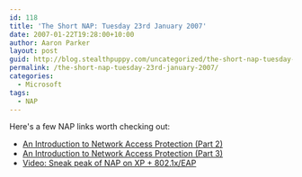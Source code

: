 ```yaml
---
id: 118
title: 'The Short NAP: Tuesday 23rd January 2007'
date: 2007-01-22T19:28:00+10:00
author: Aaron Parker
layout: post
guid: http://blog.stealthpuppy.com/uncategorized/the-short-nap-tuesday-23rd-january-2007
permalink: /the-short-nap-tuesday-23rd-january-2007/
categories:
  - Microsoft
tags:
  - NAP
---
```

Here's a few NAP links worth checking out:

  * [An Introduction to Network Access Protection (Part 2)](http://www.windowsnetworking.com/articles_tutorials/Introduction-Network-Access-Protection-Part2.html)
  * [An Introduction to Network Access Protection (Part 3)](http://www.windowsnetworking.com/articles_tutorials/Introduction-Network-Access-Protection-Part3.html)
  * [Video: Sneak peak of NAP on XP + 802.1x/EAP](http://blogs.technet.com/nap/archive/2007/01/22/video-sneak-peak-of-nap-on-xp-802-1x-eap.aspx)